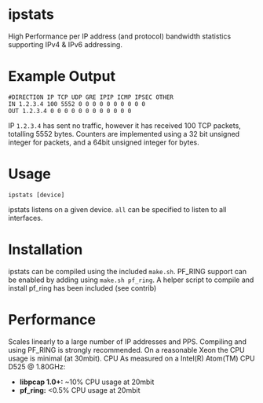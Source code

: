 ipstats
=======

High Performance per IP address (and protocol) bandwidth statistics supporting IPv4 & IPv6 addressing.

# Example Output
```
#DIRECTION IP TCP UDP GRE IPIP ICMP IPSEC OTHER
IN 1.2.3.4 100 5552 0 0 0 0 0 0 0 0 0 0
OUT 1.2.3.4 0 0 0 0 0 0 0 0 0 0 0 0
```

IP ```1.2.3.4``` has sent no traffic, however it has received 100 TCP packets, totalling 5552 bytes. Counters are implemented using a 32 bit unsigned integer for packets, and a 64bit unsigned integer for bytes.

# Usage
```ipstats [device]```

ipstats listens on a given device. ```all``` can be specified to listen to all interfaces.

# Installation
ipstats can be compiled using the included ```make.sh```. PF_RING support can be enabled by adding using ```make.sh pf_ring```. A helper script to compile and install pf_ring has been included (see contrib)

# Performance
Scales linearly to a large number of IP addresses and PPS. Compiling and using PF_RING is strongly recommended. On a reasonable Xeon the CPU usage is minimal (at 30mbit). CPU As measured on a Intel(R) Atom(TM) CPU D525 @ 1.80GHz:

 * __libpcap 1.0+:__ ~10% CPU usage at 20mbit
 * __pf_ring:__ <0.5% CPU usage at 20mbit